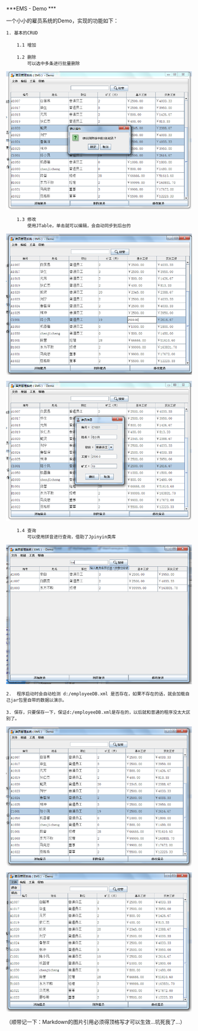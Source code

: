 


***EMS - Demo ***


一个小小的雇员系统的Demo，实现的功能如下：



 	1. 基本的CRUD
 	
 		1.1 增加
 			
 		1.2 删除
 			可以选中多条进行批量删除
 			
![删除](https://github.com/BenDanChen/ems-demo/blob/master/%E7%9B%B8%E5%85%B3%E8%B5%84%E6%BA%90/%E9%A2%84%E8%A7%88_%E5%88%A0%E9%99%A4.png)
 			
 		1.3 修改
 			使用JTable，单击就可以编辑，会自动同步到后台的
 			
![单击修改](https://github.com/BenDanChen/ems-demo/blob/master/%E7%9B%B8%E5%85%B3%E8%B5%84%E6%BA%90/%E9%A2%84%E8%A7%88_%E7%9B%B4%E6%8E%A5%E5%8D%95%E5%87%BB%E4%BF%AE%E6%94%B9.png)
 			
![弹窗修改](https://github.com/BenDanChen/ems-demo/blob/master/%E7%9B%B8%E5%85%B3%E8%B5%84%E6%BA%90/%E9%A2%84%E8%A7%88_%E4%BD%BF%E7%94%A8%E5%BC%B9%E5%87%BA%E6%A1%86%E4%BF%AE%E6%94%B9.png)
 			
 		1.4 查询
 			可以使用拼音进行查询，借助了Jpinyin类库
 			
![查询](https://raw.githubusercontent.com/BenDanChen/ems-demo/master/%E7%9B%B8%E5%85%B3%E8%B5%84%E6%BA%90/%E9%A2%84%E8%A7%88_%E6%90%9C%E7%B4%A2.png)
			
	
	2.  程序启动时会自动检测 d:/employeeDB.xml 是否存在，如果不存在的话，就会加载自己jar包里自带的数据以演示。
	
	3. 保存，只要保存一下，保证d:/employeeDB.xml是存在的，以后就和普通的程序没太大区别了。
	

![主界面](https://github.com/BenDanChen/ems-demo/blob/master/%E7%9B%B8%E5%85%B3%E8%B5%84%E6%BA%90/%E9%A2%84%E8%A7%88_%E4%B8%BB%E7%95%8C%E9%9D%A2.png)

![菜单](https://github.com/BenDanChen/ems-demo/blob/master/%E7%9B%B8%E5%85%B3%E8%B5%84%E6%BA%90/%E9%A2%84%E8%A7%88_%E8%8F%9C%E5%8D%95.png)



（顺带记一下：Markdown的图片引用必须得顶格写才可以生效...坑死我了...）








